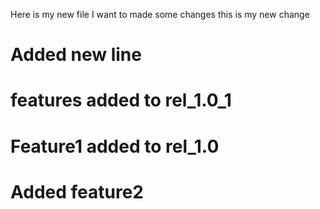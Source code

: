Here is my new file
I want to made some changes
this is my new change

# Added new line
# features added to rel_1.0_1

# Feature1 added to rel_1.0 
# Added feature2
